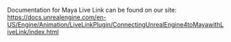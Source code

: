 Documentation for Maya Live Link can be found on our site:
https://docs.unrealengine.com/en-US/Engine/Animation/LiveLinkPlugin/ConnectingUnrealEngine4toMayawithLiveLink/index.html
